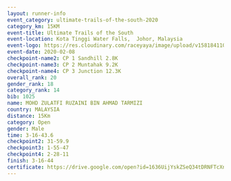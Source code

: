 ```yaml
--- 
layout: runner-info 
event_category: ultimate-trails-of-the-south-2020 
category_km: 15KM 
event-title: Ultimate Trails of the South 
event-location: Kota Tinggi Water Falls,  Johor, Malaysia 
event-logo: https://res.cloudinary.com/raceyaya/image/upload/v1581841103/logo/2020/ultimate-trails-2020_i93dfj.jpg 
event-date: 2020-02-08 
checkpoint-name2: CP 1 Sandhill 2.8K 
checkpoint-name3: CP 2 Muntahak 9.2K 
checkpoint-name4: CP 3 Junction 12.3K 
overall_rank: 20
gender_rank: 18
category_rank: 14
bib: 1025
name: MOHD ZULATFI RUZAINI BIN AHMAD TARMIZI
country: MALAYSIA
distance: 15Km
category: Open
gender: Male
time: 3-16-43.6
checkpoint2: 31-59.9
checkpoint3: 1-55-47
checkpoint4: 2-28-11
finish: 3-16-44
certificate: https://drive.google.com/open?id=1636UijYskZSeQ34tDRNFTcXnHZFN6DMK
--- 
```

